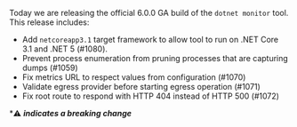 Today we are releasing the official 6.0.0 GA build of the `dotnet monitor` tool. This release includes:

- Add `netcoreapp3.1` target framework to allow tool to run on .NET Core 3.1 and .NET 5 (#1080).
- Prevent process enumeration from pruning processes that are capturing dumps (#1059)
- Fix metrics URL to respect values from configuration (#1070)
- Validate egress provider before starting egress operation (#1071)
- Fix root route to respond with HTTP 404 instead of HTTP 500 (#1072)

\*⚠️ **_indicates a breaking change_**
